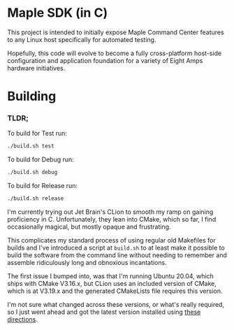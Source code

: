# Maple SDK (in C)
This project is intended to initially expose Maple Command Center features 
to any Linux host specifically for automated testing. 

Hopefully, this code will evolve to become a fully cross-platform host-side 
configuration and application foundation for a variety of Eight Amps 
hardware initiatives.

# Building
### TLDR;
To build for Test run:
```bash
./build.sh test
```
To build for Debug run:
```bash
./build.sh debug
```
To build for Release run:
```bash
./build.sh release
```



I'm currently trying out Jet Brain's CLion to smooth my ramp on gaining 
proficiency in C. Unfortunately, they lean into CMake, which so far,
I find occasionally magical, but mostly opaque and frustrating.

This complicates my standard process of using regular old Makefiles for  
builds and I've introduced a script at `build.sh` to at least make it 
possible to build the software from the command line without needing to 
remember and assemble ridiculously long and obnoxious incantations.

The first issue I bumped into, was that I'm running Ubuntu 20.04, which 
ships with CMake V3.16.x, but CLion uses an included version of CMake, which 
is at V3.19.x and the generated CMakeLists file requires this version. 

I'm not sure what changed across these versions, or what's really required, 
so I just went ahead and got the latest version installed using [these 
directions](https://askubuntu.com/questions/355565/how-do-i-install-the-latest-version-of-cmake-from-the-command-line).
